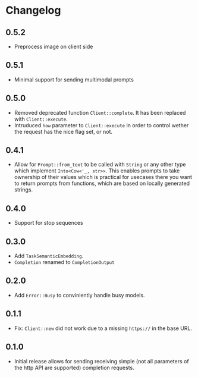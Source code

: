 # Changelog

## 0.5.2

* Preprocess image on client side

## 0.5.1

* Minimal support for sending multimodal prompts

## 0.5.0

* Removed deprecated function `Client::complete`. It has been replaced with `Client::execute`.
* Intruduced `how` parameter to `Client::execute` in order to control wether the request has the nice flag set, or not.

## 0.4.1

* Allow for `Prompt::from_text` to be called with `String` or any other type which implement `Into<Cow<'_, str>>`. This enables prompts to take ownership of their values which is practical for usecases there you want to return prompts from functions, which are based on locally generated strings.

## 0.4.0

* Support for stop sequences

## 0.3.0

* Add `TaskSemanticEmbedding`.
* `Completion` renamed to `CompletionOutput`

## 0.2.0

* Add `Error::Busy` to conviniently handle busy models.

## 0.1.1

* Fix: `Client::new` did not work due to a missing `https://` in the base URL.

## 0.1.0

* Initial release allows for sending receiving simple (not all parameters of the http API are supported) completion requests.
